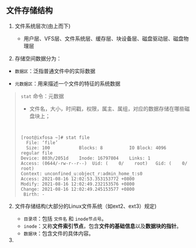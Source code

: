 ## 文件存储结构

1. 文件系统层次(由上而下)

   + 用户层、VFS层、文件系统层、缓存层、块设备层、磁盘驱动层、磁盘物理层

   

2. 存储空间数据分为：

+ `数据区`：泛指普通文件中的实际数据

+ `元数据区`：用来描述一个文件的特征的系统数据

> `stat` 命令：元数据
>
> + 文件名，大小，时间戳，权限，属主、属组，对应的数据存储在哪些磁盘块上；
>
> ```shell
> 
> 
> [root@ixfosa ~]# stat file 
>   File: ‘file’
>   Size: 100       	Blocks: 8          IO Block: 4096   regular file
> Device: 803h/2051d	Inode: 16797804    Links: 1
> Access: (0644/-rw-r--r--)  Uid: (    0/    root)   Gid: (    0/    root)
> Context: unconfined_u:object_r:admin_home_t:s0
> Access: 2021-08-16 12:02:53.353153772 +0800
> Modify: 2021-08-16 12:02:49.232153576 +0800
> Change: 2021-08-16 12:02:49.245153577 +0800
>  Birth: -
> ```



2. 文件存储结构(大部分的Linux文件系统（如ext2、ext3）规定)
   + `目录项`：包括 `文件名` 和 `inode节点号`。
   + `inode`：又称**文件索引节点**，包含**文件的基础信息**以及**数据块的指针**。
   + `数据块`：包含文件的具体内容。



3. 

